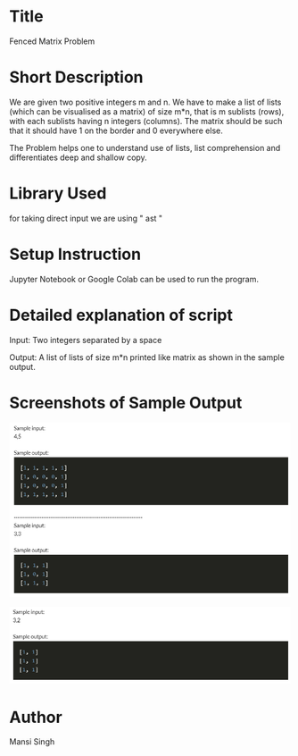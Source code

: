 # Title 
Fenced Matrix Problem
# Short Description 
We are given two positive integers m and n.
We have to make a list of lists (which can be visualised as a matrix) of size m*n, that is m sublists (rows), with each sublists having n integers (columns). 
The matrix should be such that it should have 1 on the border and 0 everywhere else. 

The Problem helps one to understand use of lists, list comprehension and differentiates deep and shallow copy.

# Library Used 
for taking direct input we are using " ast "

# Setup Instruction 
Jupyter Notebook or Google Colab can be used to run the program.
# Detailed explanation of script 
Input:
Two integers separated by a space

Output:
A list of lists of size m*n printed like matrix as shown in the sample output.

# Screenshots of Sample Output

![Output](Images/l1.png)

![Output](Images/l2.png)

# Author 
Mansi Singh
